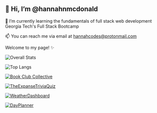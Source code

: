 ## 👋 Hi, I’m @hannahnmcdonald

🌱 I’m currently learning the fundamentals of full stack web development Georgia Tech's Full Stack Bootcamp

📫 You can reach me via email at hannahcodes@protonmail.com

Welcome to my page! ✨

![Overall Stats](https://github-readme-stats.vercel.app/api?username=hannahnmcdonald&count_private=false&show_icons=true&theme=vue-dark)

![Top Langs](https://github-readme-stats.vercel.app/api/top-langs/?username=hannahnmcdonald&layout=compact&theme=vue-dark)

[![Book Club Collective](https://github-readme-stats.vercel.app/api/pin/?username=hannahnmcdonald&repo=Book-Club-Collective&theme=vue-dark)](https://github.com/hannahnmcdonald/Book-Club-Collective)

[![TheExpanseTriviaQuiz](https://github-readme-stats.vercel.app/api/pin/?username=hannahnmcdonald&repo=TheExpanseTriviaQuiz&theme=vue-dark)](https://github.com/hannahnmcdonald/TheExpanseTriviaQuiz)

[![WeatherDashboard](https://github-readme-stats.vercel.app/api/pin/?username=hannahnmcdonald&repo=WeatherDashboard&theme=vue-dark)](https://github.com/hannahnmcdonald/WeatherDashboard)

[![DayPlanner](https://github-readme-stats.vercel.app/api/pin/?username=hannahnmcdonald&repo=DayPlanner&theme=vue-dark)](https://github.com/hannahnmcdonald/DayPlanner)


